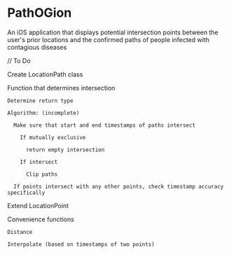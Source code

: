 # PathOGion
An iOS application that displays potential intersection points between the user's prior locations and the confirmed paths of people infected with contagious diseases

// To Do

Create LocationPath class

  Function that determines intersection
  
    Determine return type
  
    Algorithm: (incomplete)
  
      Make sure that start and end timestamps of paths intersect
  
        If mutually exclusive
  
          return empty intersection
  
        If intersect
  
          Clip paths
  
      If points intersect with any other points, check timestamp accuracy specifically


Extend LocationPoint 
  
  Convenience functions
  
    Distance
  
    Interpolate (based on timestamps of two points)
